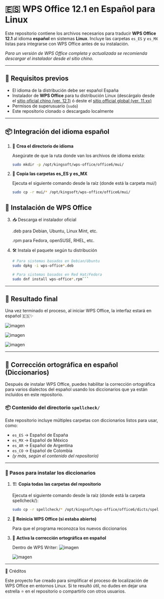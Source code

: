 # 🇪🇸 WPS Office 12.1 en Español para Linux

Este repositorio contiene los archivos necesarios para traducir **WPS Office 12.1** al idioma **español** en sistemas **Linux**. Incluye las carpetas `es_ES` y `es_MX` listas para integrarse con WPS Office antes de su instalación.

*Para un versión de WPS Office completa y actualizada se recomienda descargar el instalador desde el sitio chino.*

---

## 📝 Requisitos previos

- El idioma de la distribución debe ser español España
- Instalador de **WPS Office** para tu distribución Linux (descárgalo desde el [sitio oficial chino (ver. 12.1)](https://www.wps.cn) ó deste el [sitio official global (ver. 11.xx)](https://www.wps.com)
- Permisos de superusuario (`sudo`)
- Este repositorio clonado o descargado localmente

---

## 📦 Integración del idioma español

1. 📁 **Crea el directorio de idioma**

   Asegúrate de que la ruta donde van los archivos de idioma exista:

   ```bash
   sudo mkdir -p /opt/kingsoft/wps-office/office6/mui/

2. 📂 **Copia las carpetas es_ES y es_MX**

   Ejecuta el siguiente comando desde la raíz (donde está la carpeta mui/)

   ```bash
   sudo cp -r mui/* /opt/kingsoft/wps-office/office6/mui/
   ```

## 💾 Instalación de WPS Office

3. 📥 Descarga el instalador oficial

    .deb para Debian, Ubuntu, Linux Mint, etc.
    
    .rpm para Fedora, openSUSE, RHEL, etc.

5. 🛠️ Instala el paquete según tu distribución

      ```bash
      # Para sistemas basados en Debian/Ubuntu
      sudo dpkg -i wps-office*.deb

      # Para sistemas basados en Red Hat/Fedora
      sudo dnf install wps-office*.rpm```
---
## 🚀 Resultado final

Una vez terminado el proceso, al iniciar WPS Office, la interfaz estará en español 🇪🇸✨

   ![imagen](https://github.com/user-attachments/assets/686b8367-afbb-4487-a999-e61eef9d74c7)

   ![imagen](https://github.com/user-attachments/assets/6898a1e5-2caf-48a8-9136-a05217f24906)

   ![imagen](https://github.com/user-attachments/assets/d5ea0f02-e6d9-4b36-a739-fabd37626cd3)


---

## 🧠 Corrección ortográfica en español (Diccionarios)

Después de instalar WPS Office, puedes habilitar la corrección ortográfica para varios dialectos del español usando los diccionarios que ya están incluidos en este repositorio.


### 📦 Contenido del directorio `spellcheck/`

Este repositorio incluye múltiples carpetas con diccionarios listos para usar, como:

- `es_ES` → Español de España
- `es_MX` → Español de México
- `es_AR` → Español de Argentina
- `es_CO` → Español de Colombia
- *(y más, según el contenido del repositorio)*

---

### 🧭 Pasos para instalar los diccionarios


1. 🏗️ **Copia todas las carpetas del repositorio**

   Ejecuta el siguiente comando desde la raíz (donde está la carpeta spellcheck/):
   ```bash
   sudo cp -r spellcheck/* /opt/kingsoft/wps-office/office6/dicts/spellcheck/
   ```

2. 🔁 **Reinicia WPS Office (si estaba abierto)**

   Para que el programa reconozca los nuevos diccionarios

3. 🧩 **Activa la corrección ortográfica en español**

   Dentro de WPS Writer:
   ![imagen](https://github.com/user-attachments/assets/a297b315-32e8-42ba-a1cf-3d1383ac9a13)

   ![imagen](https://github.com/user-attachments/assets/ea83a4c3-27b0-4667-ac46-f00c28c77b0e)
---

🙌 Créditos

   Este proyecto fue creado para simplificar el proceso de localización de WPS Office en entornos Linux. Si te resultó útil, no dudes en dejar una estrella ⭐ en el repositorio o compartirlo con otros usuarios.
